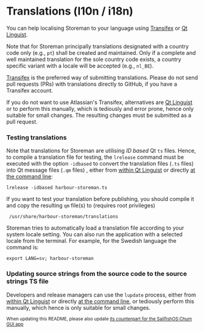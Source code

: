 # Translations (l10n / i18n)

You can help localising Storeman to your language using [Transifex](https://www.transifex.com/mentaljam/harbour-storeman) or [Qt Linguist](https://doc.qt.io/qt-5/qtlinguist-index.html).

Note that for Storeman principally translations designated with a country code only (e.g., `pt`) shall be created and maintained.  Only if a complete and well maintained translation for the sole country code exists, a country specific variant with a locale will be accepted (e.g., `nl_BE`).

[Transifex](https://www.transifex.com/mentaljam/harbour-storeman) is the preferred way of submitting translations.  Please do not send pull requests (PRs) with translations directly to GitHub, if you have a Transifex account.

If you do not want to use Atlassian's Transifex, alternatives are [Qt Linguist](https://doc.qt.io/qt-5/linguist-translators.html) or to perform this manually, which is tediously and error prone, hence only suitable for small changes.  The resulting changes must be submitted as a pull request.

### Testing translations

Note that translations for Storeman are utilising *ID based* Qt `ts` files.  Hence, to compile a translation file for testing, the `lrelease` command must be executed with the option `-idbased` to convert the translation files (`.ts` files) into Qt message files (`.qm` files) , either from [within Qt Linguist](https://doc.qt.io/qtcreator/creator-editor-external.html) or directly [at the command line](https://doc.qt.io/qt-5/linguist-manager.html):
```
lrelease -idbased harbour-storeman.ts
```
If you want to test your translation before publishing, you should compile it and copy the resulting `qm` file(s) to (requires root privileges)
```
 /usr/share/harbour-storeman/translations
```
Storeman tries to automatically load a translation file according to your system locale setting.  You can also run the application with a selected locale from the terminal.  For example, for the Swedish language the command is:
```
export LANG=sv; harbour-storeman
```

### Updating source strings from the source code to the source strings TS file

Developers and release managers can use the `lupdate` process, either from [within Qt Linguist](https://doc.qt.io/qtcreator/creator-editor-external.html) or directly [at the command line](https://doc.qt.io/qt-5/linguist-manager.html), or tediously perform this manually, which hence is only suitable for small changes.

<sub>When updating this README, please also update [its counterpart for the SailfishOS:Chum GUI app](https://github.com/sailfishos-chum/sailfishos-chum-gui//blob/main/translations/README.md)</sub>
